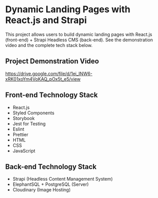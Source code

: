 # Dynamic Landing Pages with React.js and Strapi

This project allows users to build dynamic landing pages with React.js (front-end) + Strapi Headless CMS (back-end). See the demonstration video and the complete tech stack below.

## Project Demonstration Video

https://drive.google.com/file/d/1ei_INW6-xRK01xoYm4VoKAQ_pOx5t_e5/view

## Front-end Technology Stack

+ React.js
+ Styled Components
+ Storybook 
+ Jest for Testing
+ Eslint
+ Prettier
+ HTML
+ CSS
+ JavaScript

## Back-end Technology Stack

+ Strapi (Headless Content Management System)
+ ElephantSQL + PostgreSQL (Server)
+ Cloudinary (Image Hosting)


